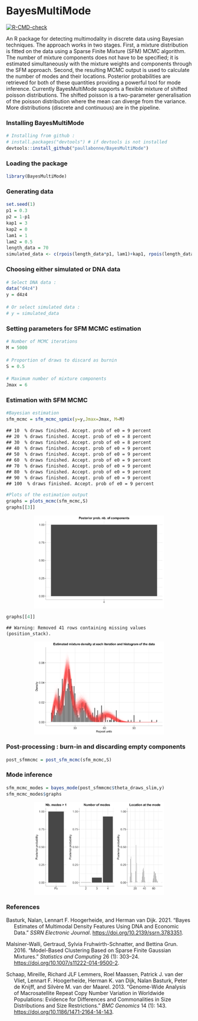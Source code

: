 BayesMultiMode
================

<!-- badges: start -->

[![R-CMD-check](https://github.com/paullabonne/BayesMultiMode/actions/workflows/R-CMD-check.yaml/badge.svg)](https://github.com/paullabonne/BayesMultiMode/actions/workflows/R-CMD-check.yaml)
<!-- badges: end -->

An R package for detecting multimodality in discrete data using Bayesian
techniques. The approach works in two stages. First, a mixture
distribution is fitted on the data using a Sparse Finite Mixture (SFM)
MCMC algorithm. The number of mixture components does not have to be
specified; it is estimated simultaneously with the mixture weights and
components through the SFM approach. Second, the resulting MCMC
output is used to calculate the number of modes and their locations.
Posterior probabilities are retrieved for both of these quantities
providing a powerful tool for mode inference. Currently BayesMultiMode
supports a flexible mixture of shifted poisson distributions. The
shifted poisson is a two-parameter generalisation of the poisson
distribution where the mean can diverge from the variance. More
distributions (discrete and continuous) are in the pipeline.

### Installing BayesMultiMode

``` r
# Installing from github :
# install.packages("devtools") # if devtools is not installed 
devtools::install_github("paullabonne/BayesMultiMode")
```

### Loading the package

``` r
library(BayesMultiMode)
```

### Generating data

``` r
set.seed(1)
p1 = 0.3
p2 = 1-p1
kap1 = 3
kap2 = 0
lam1 = 1
lam2 = 0.5
length_data = 70
simulated_data <- c(rpois(length_data*p1, lam1)+kap1, rpois(length_data*p2, lam2)+kap2)
```

### Choosing either simulated or DNA data

``` r
# Select DNA data :
data("d4z4")
y = d4z4

# Or select simulated data :
# y = simulated_data
```

### Setting parameters for SFM MCMC estimation

``` r
# Number of MCMC iterations 
M = 5000 

# Proportion of draws to discard as burnin
S = 0.5 

# Maximum number of mixture components 
Jmax = 6
```

### Estimation with SFM MCMC

``` r
#Bayesian estimation
sfm_mcmc = sfm_mcmc_spmix(y=y,Jmax=Jmax, M=M)
```

    ## 10  % draws finished. Accept. prob of e0 = 9 percent
    ## 20  % draws finished. Accept. prob of e0 = 8 percent
    ## 30  % draws finished. Accept. prob of e0 = 8 percent
    ## 40  % draws finished. Accept. prob of e0 = 9 percent
    ## 50  % draws finished. Accept. prob of e0 = 9 percent
    ## 60  % draws finished. Accept. prob of e0 = 9 percent
    ## 70  % draws finished. Accept. prob of e0 = 9 percent
    ## 80  % draws finished. Accept. prob of e0 = 9 percent
    ## 90  % draws finished. Accept. prob of e0 = 9 percent
    ## 100  % draws finished. Accept. prob of e0 = 9 percent

``` r
#Plots of the estimation output
graphs = plots_mcmc(sfm_mcmc,S)
graphs[[3]]
```

<img src="README_files/figure-gfm/unnamed-chunk-6-1.png" width="70%" style="display: block; margin: auto;" />

``` r
graphs[[4]]
```

    ## Warning: Removed 41 rows containing missing values (position_stack).

<img src="README_files/figure-gfm/unnamed-chunk-6-2.png" width="70%" style="display: block; margin: auto;" />

### Post-processing : burn-in and discarding empty components

``` r
post_sfmmcmc = post_sfm_mcmc(sfm_mcmc,S)
```

### Mode inference

``` r
sfm_mcmc_modes = bayes_mode(post_sfmmcmc$theta_draws_slim,y)
sfm_mcmc_modes$graphs
```

<img src="README_files/figure-gfm/unnamed-chunk-8-1.png" width="70%" style="display: block; margin: auto;" />

### References

<div id="refs" class="references csl-bib-body hanging-indent">

<div id="ref-basturk_bayes_2021" class="csl-entry">

Basturk, Nalan, Lennart F. Hoogerheide, and Herman van Dijk. 2021.
“Bayes Estimates of Multimodal Density Features Using DNA and Economic
Data.” *SSRN Electronic Journal*.
<https://doi.org/10.2139/ssrn.3783351>.

</div>

<div id="ref-malsiner-walli_model-based_2016" class="csl-entry">

Malsiner-Walli, Gertraud, Sylvia Fruhwirth-Schnatter, and Bettina Grun.
2016. “Model-Based Clustering Based on Sparse Finite Gaussian Mixtures.”
*Statistics and Computing* 26 (1): 303–24.
<https://doi.org/10.1007/s11222-014-9500-2>.

</div>

<div id="ref-schaap_genome-wide_2013" class="csl-entry">

Schaap, Mireille, Richard JLF Lemmers, Roel Maassen, Patrick J. van der
Vliet, Lennart F. Hoogerheide, Herman K. van Dijk, Nalan Basturk, Peter
de Knijff, and Silvère M. van der Maarel. 2013. “Genome-Wide Analysis of
Macrosatellite Repeat Copy Number Variation in Worldwide Populations:
Evidence for Differences and Commonalities in Size Distributions and
Size Restrictions.” *BMC Genomics* 14 (1): 143.
<https://doi.org/10.1186/1471-2164-14-143>.

</div>

</div>
